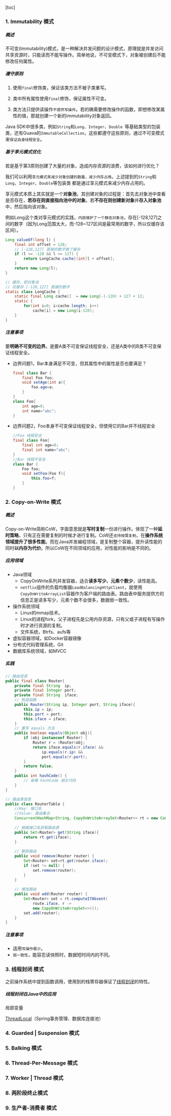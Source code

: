 [toc]

### 1. Immutability 模式

##### 概述

不可变(Immutability)模式，是一种解决并发问题的设计模式，原理就是并发访问共享资源时，只能读而不能写操作。简单地说，不可变模式下，对象被创建后不能修改任何属性。

##### 遵守原则

1. 使用`final`修饰类，保证该类方法不被子类重写。

2. 类中所有属性使用`final`修饰，保证属性不可变。
3. 类方法只提供读操作`不提供写操作`。若的确需要修改操作的函数，即想修改某属性的值，那就创建一个新的immutability对象返回。

Java SDK中很多类，例如`String`和`Long`、`Integer`、`Double `等基础类型的包装类，还有Guava的`ImmutableCollection`，这些都遵守这些原则，通过不可变模式来`保证自身线程安全`。

##### 基于享元模式优化

若是基于第3原则创建了大量的对象，造成内存资源的浪费，该如何进行优化？

我们可以利用`享元模式来减少对象创建的数量，减少内存占用`。上述提到的`String`和`Long`、`Integer`、`Double`等包装类 都是通过享元模式来减少内存占用的。

享元模式本质上其实就是一个**对象池**，其创建对象的过程是：首先去对象池中查看是否存在，**若存在则直接指向池中的对象**。若**不存在则创建新对象**并**存入对象池**中，然后指向该对象。

例如Long这个类对享元模式的实践，`内部维护了一个静态对象池`，存在[-128,127]之间的数字（因为Long范围太大，而-128~127区间是最常用的数字，所以仅缓存该区间）。

```java
Long valueOf(long l) {
    final int offset = 128;
    // [-128,127] 直接的数字做了缓存
    if (l >= -128 && l <= 127) { 
        return LongCache.cache[(int)l + offset];
    }
    return new Long(l);
}

// 缓存，即对象池
// 仅缓存 [-128,127] 直接的数字
static class LongCache {
    static final Long cache[]  = new Long[-(-128) + 127 + 1];
    static {
        for(int i=0; i<cache.length; i++)
            cache[i] = new Long(i-128);
    }
}
```

##### 注意事项

要**明确不可变的边界**。是要A类不可变保证线程安全，还是A类中的B类不可变保证线程安全。

- 边界问题1，Bar本身满足不可变，但其属性中的属性是否也要满足？

  ```java
  final class Bar {
      final Foo foo;
      void setAge(int a){
          foo.age=a;
      }
  }
  class Foo{
      int age=0;
      int name="abc";
  }
  ```

- 边界问题2，Foo本身不可变保证线程安全，但使用它的Bar并不线程安全

  ```java
  //Foo 线程安全
  final class Foo{
      final int age=0;
      final int name="abc";
  }
  //Bar 线程不安全
  class Bar {
      Foo foo;
      void setFoo(Foo f){
          this.foo=f;
      }
  }
  ```

  





### 2. Copy-on-Write 模式

##### 概述

Copy-on-Write简称CoW，字面意思就是**写时复制**一份进行操作。体现了一种**延时策略**，只有正在需要复制的时候才进行复制。CoW还`支持按需复制`，在**操作系统领域提升了很多性能**。而在Java并发编程领域，是复制整个容器，提升读性能的同时**以内存为代价**。所以CoW在不同领域的应用，对性能的影响是不同的。

##### 应用领域

- Java领域
  - CopyOnWrite系列并发容器，适合**读多写少、元素个数少**，读性能高。
  - `netflix`组件的负载均衡器`LoadBalancingHttpClient`，就使用`CopyOnWriteArrayList`容器作为客户端的路由表。路由表中服务提供方的信息正是读多写少，元素个数不会很多，数据弱一致性。
- 操作系统领域
  - Linux的mmap技术。
  - Linux的进程fork，父子进程先是公用内存资源，只有父或子进程有写操作时才进行资源的复制。
  - 文件系统，Btrfs、aufs等
- 虚拟容器领域，如Docker容器镜像
- 分布式代码管理系统，Git
- 数据库系统领域，如MVCC

##### 实践

```java
// 路由信息
public final class Router{
    private final String  ip;
    private final Integer port;
    private final String  iface;
    // 构造函数
    public Router(String ip, Integer port, String iface){
        this.ip = ip;
        this.port = port;
        this.iface = iface;
    }
    // 重写 equals 方法
    public boolean equals(Object obj){
        if (obj instanceof Router) {
            Router r = (Router)obj;
            return iface.equals(r.iface) &&
                ip.equals(r.ip) &&
                port.equals(r.port);
        }
        return false;
    }
    public int hashCode() {
        // 省略 hashCode 相关代码
    }
}

// 路由表信息
public class RouterTable {
    //Key: 接口名
    //Value: 路由集合
    ConcurrentHashMap<String, CopyOnWriteArraySet<Router>> rt = new ConcurrentHashMap<>();
    
    // 根据接口名获取路由表
    public Set<Router> get(String iface){
        return rt.get(iface);
    }
    
    // 删除路由
    public void remove(Router router) {
        Set<Router> set=rt.get(router.iface);
        if (set != null) {
            set.remove(router);
        }
    }
    
    // 增加路由
    public void add(Router router) {
        Set<Router> set = rt.computeIfAbsent(
            route.iface, r -> 
            new CopyOnWriteArraySet<>());
        set.add(router);
    }
}
```



##### 注意事项

- 适用`写操作极少`。
- `弱一致性`，能容忍读快照时，数据短时间内的不同。



### 3. 线程封闭 模式

之前操作系统中提到函数调用，使用到的栈寄存器保证了[线程封闭](../../操作系统/OS简介)的特性。

##### 线程封闭在Java中的应用

局部变量

[ThreadLocal](基础及理论/ThreadLocal)（Spring事务管理、数据库连接池）



### 4. Guarded | Suspension 模式





### 5. Balking 模式





### 6. Thread-Per-Message 模式





### 7. Worker | Thread 模式





### 8. 两阶段终止模式





### 9. 生产者-消费者 模式

